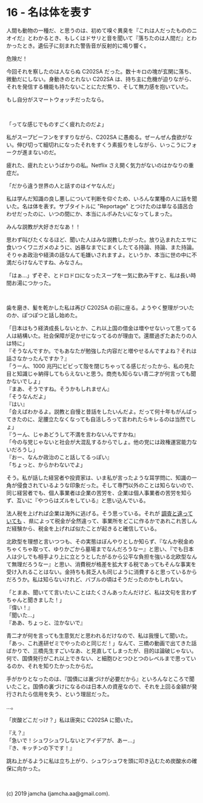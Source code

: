 

# 16 - 名は体を表す

人間も動物の一種だ、と思うのは、初めて嗅ぐ異臭を『これは人だったもののニオイだ』とわかるとき、もしくはドサリと音を聞いて『落ちたのは人間だ』とわかったとき。遺伝子に刻まれた警告音が反射的に鳴り響く。

危険だ！

今回それを察したのは人ならぬ C202SA だった。数十キロの塊が玄関に落ち、微動だにしない。身動きのとれない C202SA は、持ち主に危機が迫りながら、それを発信する機能も持たないことにただ焦り、そして無力感を抱いていた。

もし自分がスマートウォッチだったなら。

<br>

「ってな感じでものすごく疲れたのだよ」

私がスープビーフンをすすりながら、C202SA に愚痴る。ぜーんぜん食欲がない。伸び切って細切れになったそれをすくう素振りをしながら、いっこうにフォークが進まないのだ。

疲れた、疲れたというばかりの私。Netflix さえ開く気力がないのはかなりの重症だ。

「だから違う世界の人と話すのはイヤなんだ」

私は学んだ知識の良し悪しについて判断を仰ぐため、いろんな業種の人に話を聞いた。名は体を表す。サブタイトルに "Reportage" とつけたのは単なる語呂合わせだったのに、いつの間にか、本当にルポみたいになってしまった。

みんな説教が大好きだなあ！！

思わず叫びたくなるほど、聞いた人はみな説教したがった。放り込まれたエサに食いつくワニガメのように、凶暴なまでにまくしたてる持論、持論、また持論。そりゃあ政治や経済の話なんて毛嫌いされますよ。というか、本当に世の中に不満だらけなんですね、みなさん。

「はぁ…」ずぞぞ、とドロドロになったスープを一気に飲み干すと、私は長い時間お湯につかった。

<br>

歯を磨き、髪を乾かした私は再び C202SA の前に座る。ようやく整理がついたのか、ぽつぽつと話し始めた。

「日本はもう経済成長しないとか、これ以上国の借金は増やせないって思ってる人は結構いた。社会保障が足かせになってるのが理由で。還暦過ぎたあたりの人は特に」  
『そうなんですか。でもあなたが勉強した内容だと増やせるんですよね？それは話さなかったんですか？』  
「うーん、1000 兆円にビビって殻を閉じちゃってる感じだったから、私の見た目と知識じゃ納得してもらえないと思う。商売も知らない青二才が何言っても聞かないでしょ」  
『まあ、そうですね。そうかもしれません』  
「そうなんだよ」  
『はい』  
「会えばわかるよ。説教と自慢と昔話をしたいんだよ。だって何十年もがんばってきたのに、足腰立たなくなっても自活しろって言われたらキレるのは当然でしょ」  
『うーん、じゃあどうして不満を言わないんですかね』  
「今の与党じゃないと社会が大混乱するからでしょ。他の党には政権運営能力ないだろうし」  
『おー、なんか政治のこと話してるっぽい』  
「ちょっと、からかわないでよ」

そう。私が話した経営者や投資家は、いま私が言ったような耳学問に、知識の一角が侵食されているような印象だった。そして専門以外のことは知らないので、同じ経営者でも、個人事業者は企業の苦労を、企業は個人事業者の苦労を知らず、互いに『やつらはズルをしている』と思い込んでいる。

法人税を上げれば企業は海外に逃げる。そう思っている。それが [調査と違っていても](https://www.meti.go.jp/statistics/tyo/kaigaizi/index.html) 、県によって税金が全然違って、事業所をどこに作るかであれこれ苦しんだ経験から、税金を上げれば似たことが起きると確信している。

北欧型を理想と言いつつも、その実態はぼんやりとしか知らず、『なんか税金めちゃくちゃ取って、ゆりかごから墓場までなんだろうなー』と思い、『でも日本人は少しでも相手より上に立とうとしたがるから公平な負担を強いる北欧型なんて無理だろうなー』と思い、消費税が格差を拡大する税であってもそんな事実を受け入れることはない。金持ちも貧乏人も同じように消費すると思っているからだろうか。私は知らないけれど、バブルの頃はそうだったのかもしれない。

「とまあ、聞いてて言いたいことはたくさんあったんだけど、私は文句を言わずちゃんと聞きました！」  
『偉い！』  
「聞いた…」  
『ああ、ちょっと、泣かないで』

青二才が何を言っても生意気だと思われるだけなので、私は我慢して聞いた。「あっ、これ進研ゼミでやったのと同じだ！」なんて、三橋の動画で出てきた話ばかりで、三橋先生すごいなあ、と見直してしまったが、目的は論破じゃない。何で、国債発行がこれ以上できない、と細胞ひとつひとつのレベルまで思っているのか、それを知りたかったからだ。

手がかりとなったのは、『国債には裏づけが必要だから』といろんなところで聞いたこと。国債の裏づけになるのは日本人の資産なので、それを上回る金額が発行されたら信用を失う、という理屈だった。

…。

「炭酸どこだっけ？」私は唐突に C202SA に聞いた。

『え？』  
「急いで！シュワシュワしないとアイデアが、あー…」  
『き、キッチンの下です！』

跳ね上がるように私は立ち上がり、シュワシュワを頭に叩き込むため炭酸水の確保に向かった。

<br>
<br>
(c) 2019 jamcha (jamcha.aa@gmail.com).

